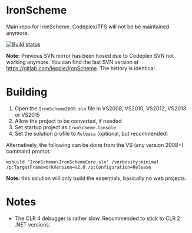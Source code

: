 IronScheme
==========

Main repo for IronScheme. Codeplex/TFS will not be be maintained anymore.

[![Build status](https://ci.appveyor.com/api/projects/status/ebc9krwxtg59x0am?svg=true)](https://ci.appveyor.com/project/leppie/ironscheme)

**Note:** Previous SVN mirror has been hosed due to Codeplex SVN not working anymore. You can find the last SVN version at https://gitlab.com/leppie/IronScheme. The history is identical.

Building
========

1. Open the `IronScheme2008.sln` file in VS2008, VS2010, VS2012, VS2013 or VS2015
2. Allow the project to be converted, if needed
3. Set startup project as `IronScheme.Console`
4. Set the solution profile to `Release` (optional, but recommended)

Alternatively, the following can be done from the VS (any version 2008+) command prompt:
```
msbuild "IronScheme\IronSchemeCore.sln" /verbosity:minimal /p:TargetFrameworkVersion=v2.0 /p:Configuration=Release
```
**Note:** this solution will only build the essentials, basically no web projects.

Notes
=====

- The CLR 4 debugger is rather slow. Recommended to stick to CLR 2 .NET versions.

